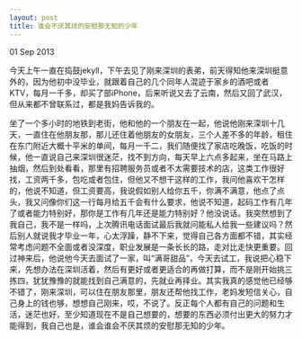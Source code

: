```yaml
---
layout: post
title: 谁会不厌其烦的安慰那无知的少年
---
```


<p class="meta">01 Sep 2013</p>

今天上午一直在捣鼓jekyll，下午去见了刚来深圳的表弟，前天得知他来深圳挺意外的，因为他初中没毕业，就跟着自己的几个同年人混迹于家乡的酒吧或者KTV，每月一千多，却买了部iPhone，后来听说又去了云南，然后又回了武汉，但从来都不曾联系过，都是我妈告诉我的。

坐了一个多小时的地铁到老街，他和他的一个朋友在一起，他说他刚来深圳十几天，一直住在他朋友那，那儿还住着他朋友的女朋友，三个人差不多的年龄，租住在东门附近大概十平米的单间，每月一千二，我们随便找了家店吃晚饭，吃饭的时候，他一直说自己来深圳很迷茫，找不到方向，每天早上六点多起来，坐在马路上抽烟，然后到处看看，那里有招聘服务员或者不太需要技术的店，这类工作很好找，工资两千多，包吃或者包住，但他又不想干这样的工作，我问他喜欢干怎样的，他说不知道，但工资要高，我说假如别人给你五千，你满不满意，他点了点头，我又问像你们这一行每月给五千会有什么要求，他说不知道，起码工作有几年了或者能力特别好，那你是工作有几年还是能力特别好？他没说话。我突然想到了我自己，我不是一样吗，上次腾讯电话面试最后我就问能私人给我一些建议吗？然后别人就说我才毕业一年，心太浮躁，静不下来，觉得自己各方面都不错，其实经常考虑问题不全面或者没深度，职业发展是一条长长的路，走对比走快更重要。回过神来后，他说他今天去面试了一家，叫“满哥甜品”，今天去试工，我说把心稳下来，先想办法在深圳活着，然后有更好或者更适合的再做打算，而不是刚开始挑三拣四，犹犹豫豫的就能找到自己满意的，先就业再择业。其实我真的感觉他已经够不错了，刚来深圳，可以住在朋友那里，朋友还帮他找工作，老妈发短信关心，自己身上的钱也够，想想自己刚来，哎，不说了。反正每个人都有自己的问题和生活，迷茫也好，至少知道现在不是自己想要的，想要的东西必须付出更大的努力才能得到，我自己也是，谁会谁会不厌其烦的安慰那无知的少年。